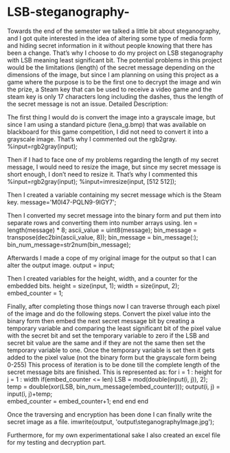 # LSB-steganography-
Towards the end of the semester we talked a little bit about steganography, and I got quite interested in the idea of altering some type of media form and hiding secret information in it without people knowing that there has been a change. That’s why I choose to do my project on LSB steganography with LSB meaning least significant bit. The potential problems in this project would be the limitations (length) of the secret message depending on the dimensions of the image, but since I am planning on using this project as a game where the purpose is to be the first one to decrypt the image and win the prize, a Steam key that can be used to receive a video game and the steam key is only 17 characters long including the dashes, thus the length of the secret message is not an issue. 
Detailed Description:

The first thing I would do is convert the image into a grayscale image, but since I am using a standard picture (lena_g.bmp) that was available on blackboard for this game competition, I did not need to convert it into a grayscale image. That’s why I commented out the rgb2gray.
%input=rgb2gray(input); 

Then if I had to face one of my problems regarding the length of my secret message, I would need to resize the image, but since my secret message is short enough, I don’t need to resize it. That’s why I commented this 
%input=rgb2gray(input); 
%input=imresize(input, [512 512]); 

Then I created a variable containing my secret message which is the Steam key.
message='M0I47-PQLN9-9IGY7'; 

Then I converted my secret message into the binary form and put them into separate rows and converting them into number arrays using.
len = length(message) * 8; 
ascii_value = uint8(message); 
bin_message = transpose(dec2bin(ascii_value, 8)); 
bin_message = bin_message(:); 
bin_num_message=str2num(bin_message); 

Afterwards I made a cope of my original image for the output so that I can alter the output image.
output = input; 

Then I created variables for the height, width, and a counter for the embedded bits.
height = size(input, 1); 
width = size(input, 2); 
embed_counter = 1; 

Finally, after completing those things now I can traverse through each pixel of the image and do the following steps. Convert the pixel value into the binary form then embed the next secret message bit by creating a temporary variable and comparing the least significant bit of the pixel value with the secret bit and set the temporary variable to zero if the LSB and secret bit value are the same and if they are not the same then set the temporary variable to one. Once the temporary variable is set then it gets added to the pixel value (not the binary form but the grayscale form being 0-255) This process of iteration is to be done till the complete length of the secret message bits are finished. This is represented as:
for i = 1 : height 
    for j = 1 : width 
        if(embed_counter <= len) 
            LSB = mod(double(input(i, j)), 2); 
            temp = double(xor(LSB, bin_num_message(embed_counter))); 
            output(i, j) = input(i, j)+temp;  
            embed_counter = embed_counter+1; 
        end
    end
end

Once the traversing and encryption has been done I can finally write the secret image as a file.
imwrite(output, 'output\steganographyImage.jpg'); 

Furthermore, for my own experimentational sake I also created an excel file for my testing and decryption part.
